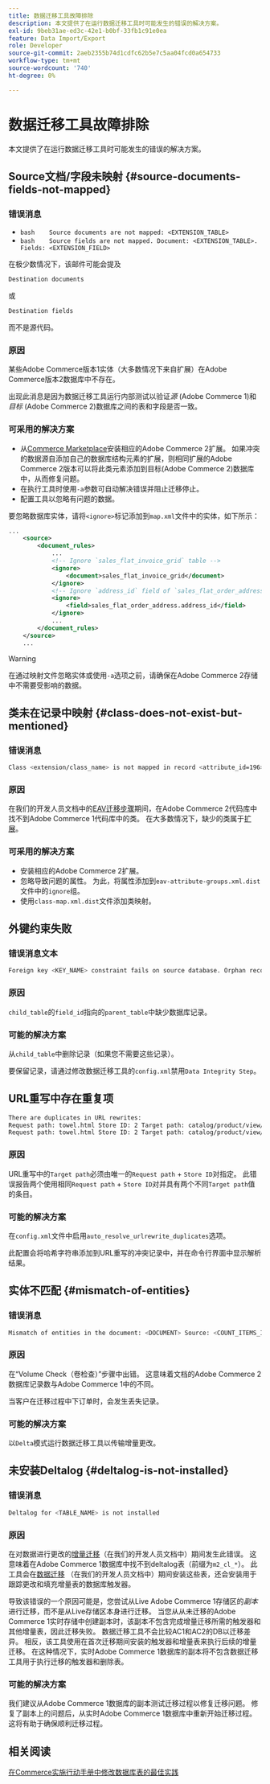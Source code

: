 ```yaml
---
title: 数据迁移工具故障排除
description: 本文提供了在运行数据迁移工具时可能发生的错误的解决方案。
exl-id: 9beb31ae-ed3c-42e1-b0bf-33fb1c91e0ea
feature: Data Import/Export
role: Developer
source-git-commit: 2aeb2355b74d1cdfc62b5e7c5aa04fcd0a654733
workflow-type: tm+mt
source-wordcount: '740'
ht-degree: 0%

---
```


# 数据迁移工具故障排除

本文提供了在运行数据迁移工具时可能发生的错误的解决方案。

## Source文档/字段未映射 {#source-documents-fields-not-mapped}

### 错误消息

* ```bash    Source documents are not mapped: <EXTENSION_TABLE>    ```
* ```bash    Source fields are not mapped. Document: <EXTENSION_TABLE>. Fields: <EXTENSION_FIELD>    ```

在极少数情况下，该邮件可能会提及

```bash
Destination documents
```

或

```bash
Destination fields
```

而不是源代码。

### 原因

某些Adobe Commerce版本1实体（大多数情况下来自扩展）在Adobe Commerce版本2数据库中不存在。

出现此消息是因为数据迁移工具运行内部测试以验证&#x200B;*源* (Adobe Commerce 1)和&#x200B;*目标* (Adobe Commerce 2)数据库之间的表和字段是否一致。

### 可采用的解决方案

* 从[Commerce Marketplace](https://marketplace.magento.com/)安装相应的Adobe Commerce 2扩展。     如果冲突的数据源自添加自己的数据库结构元素的扩展，则相同扩展的Adobe Commerce 2版本可以将此类元素添加到目标(Adobe Commerce 2)数据库中，从而修复问题。
* 在执行工具时使用`-a`参数可自动解决错误并阻止迁移停止。
* 配置工具以忽略有问题的数据。

要忽略数据库实体，请将`<ignore>`标记添加到`map.xml`文件中的实体，如下所示：

```xml
...
    <source>
        <document_rules>
            ...
            <!-- Ignore `sales_flat_invoice_grid` table -->
            <ignore>
                <document>sales_flat_invoice_grid</document>
            </ignore>
            <!-- Ignore `address_id` field of `sales_flat_order_address` table -->
            <ignore>
                <field>sales_flat_order_address.address_id</field>
            </ignore>
            ...
        </document_rules>
    </source>
    ...
```

>[!WARNING]
>
>在通过映射文件忽略实体或使用`-a`选项之前，请确保在Adobe Commerce 2存储中不需要受影响的数据。

## 类未在记录中映射 {#class-does-not-exist-but-mentioned}

### 错误消息

```bash
Class <extension/class_name> is not mapped in record <attribute_id=196>
```

### 原因

在我们的开发人员文档中的[EAV迁移步骤](https://experienceleague.adobe.com/en/docs/commerce-operations/tools/data-migration/basics/technical-specification)期间，在Adobe Commerce 2代码库中找不到Adobe Commerce 1代码库中的类。 在大多数情况下，缺少的类属于[扩展](https://experienceleague.adobe.com/en/docs/commerce-operations/operational-playbook/glossary#extension)。

### 可采用的解决方案

* 安装相应的Adobe Commerce 2扩展。
* 忽略导致问题的属性。    为此，将属性添加到`eav-attribute-groups.xml.dist`文件中的`ignore`组。
* 使用`class-map.xml.dist`文件添加类映射。

## 外键约束失败

### 错误消息文本

```bash
Foreign key <KEY_NAME> constraint fails on source database. Orphan records id: <id_1>, <id_2> from <child_table>.<field_id> has no referenced records in <parent_table>
```

### 原因

`child_table`的`field_id`指向的`parent_table`中缺少数据库记录。

### 可能的解决方案

从`child_table`中删除记录（如果您不需要这些记录）。

要保留记录，请通过修改数据迁移工具的`config.xml`禁用`Data Integrity Step`。

## URL重写中存在重复项

```xml
There are duplicates in URL rewrites:
Request path: towel.html Store ID: 2 Target path: catalog/product/view/id/10
Request path: towel.html Store ID: 2 Target path: catalog/product/view/id/12
```

### 原因

URL重写中的`Target path`必须由唯一的`Request path` + `Store ID`对指定。 此错误报告两个使用相同`Request path` + `Store ID`对并具有两个不同`Target path`值的条目。

### 可能的解决方案

在`config.xml`文件中启用`auto_resolve_urlrewrite_duplicates`选项。

此配置会将哈希字符串添加到URL重写的冲突记录中，并在命令行界面中显示解析结果。

## 实体不匹配 {#mismatch-of-entities}

### 错误消息

```bash
Mismatch of entities in the document: <DOCUMENT> Source: <COUNT_ITEMS_IN_SOURCE_TABLE> Destination: <COUNT_ITEMS_IN_DESTINATION_TABLE>
```

### 原因

在“Volume Check（卷检查）”步骤中出错。 这意味着文档的Adobe Commerce 2数据库记录数与Adobe Commerce 1中的不同。

当客户在迁移过程中下订单时，会发生丢失记录。

### 可能的解决方案

以`Delta`模式运行数据迁移工具以传输增量更改。

## 未安装Deltalog {#deltalog-is-not-installed}

### 错误消息

```bash
Deltalog for <TABLE_NAME> is not installed
```

### 原因

在对数据进行更改的[增量迁移](https://experienceleague.adobe.com/en/docs/commerce-operations/tools/data-migration/migrate-data/delta)（在我们的开发人员文档中）期间发生此错误。 这意味着在Adobe Commerce 1数据库中找不到deltalog表（前缀为`m2_cl_*`）。 此工具会在[数据迁移](https://experienceleague.adobe.com/en/docs/commerce-operations/tools/data-migration/migrate-data/data) （在我们的开发人员文档中）期间安装这些表，还会安装用于跟踪更改和填充增量表的数据库触发器。

导致该错误的一个原因可能是，您尝试从Live Adobe Commerce 1存储区的&#x200B;*副本*&#x200B;进行迁移，而不是从Live存储区本身进行迁移。 当您从从未迁移的Adobe Commerce 1实时存储中创建副本时，该副本不包含完成增量迁移所需的触发器和其他增量表，因此迁移失败。 数据迁移工具不会比较AC1和AC2的DB以迁移差异。 相反，该工具使用在首次迁移期间安装的触发器和增量表来执行后续的增量迁移。 在这种情况下，实时Adobe Commerce 1数据库的副本将不包含数据迁移工具用于执行迁移的触发器和删除表。

### 可能的解决方案

我们建议从Adobe Commerce 1数据库的副本测试迁移过程以修复迁移问题。 修复了副本上的问题后，从实时Adobe Commerce 1数据库中重新开始迁移过程。 这将有助于确保顺利迁移过程。

## 相关阅读

[在Commerce实施行动手册中修改数据库表的最佳实践](https://experienceleague.adobe.com/en/docs/commerce-operations/implementation-playbook/best-practices/development/modifying-core-and-third-party-tables#why-adobe-recommends-avoiding-modifications)
